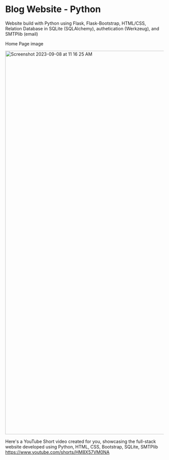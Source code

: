 # Blog Website - Python

Website build with Python using Flask, Flask-Bootstrap, HTML/CSS, Relation Database in SQLite (SQLAlchemy), authetication (Werkzeug), and SMTPlib (email)

Home Page image

<img width="1218" alt="Screenshot 2023-09-08 at 11 16 25 AM" src="https://github.com/mosesmccabe/blog-with-auth/assets/25771787/4db890a8-f14d-4315-95be-5832eb55821f">

Here's a YouTube Short video created for you, showcasing the full-stack website developed using Python, HTML, CSS, Bootstrap, SQLite, SMTPlib
https://www.youtube.com/shorts/HM8X57VM0NA







